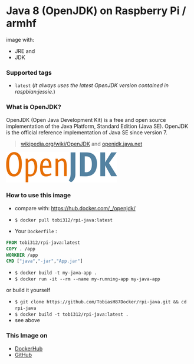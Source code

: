 # Java 8 (OpenJDK) on Raspberry Pi / armhf

image with:
- JRE and
- JDK

### Supported tags
-	`latest` (*It always uses the latest OpenJDK version contained in raspbian:jessie.*)

### What is OpenJDK?
OpenJDK (Open Java Development Kit) is a free and open source implementation of the Java Platform, Standard Edition (Java SE). OpenJDK is the official reference implementation of Java SE since version 7.
> [wikipedia.org/wiki/OpenJDK](http://en.wikipedia.org/wiki/OpenJDK) and [openjdk.java.net](http://openjdk.java.net/)

![logo](https://raw.githubusercontent.com/docker-library/docs/master/openjdk/logo.png)

### How to use this image

* compare with: https://hub.docker.com/_/openjdk/

* ``` $ docker pull tobi312/rpi-java:latest ```
* Your ``` Dockerfile ``` :
```Dockerfile
FROM tobi312/rpi-java:latest
COPY . /app
WORKDIR /app
CMD ["java","-jar","App.jar"]
```
* ``` $ docker build -t my-java-app . ```
* ``` $ docker run -it --rm --name my-running-app my-java-app ```

or build it yourself
* ``` $ git clone https://github.com/TobiasH87Docker/rpi-java.git && cd rpi-java ```
* ``` $ docker build -t tobi312/rpi-java:latest . ``` 
* see above

### This Image on
* [DockerHub](https://hub.docker.com/r/tobi312/rpi-java/)
* [GitHub](https://github.com/TobiasH87Docker/rpi-java)
